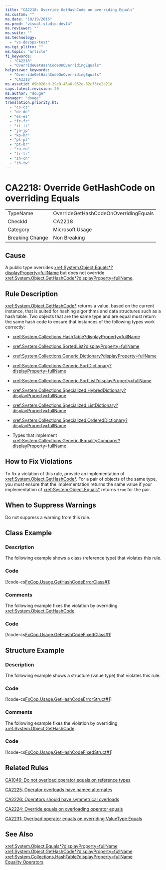 ```yaml
---
title: "CA2218: Override GetHashCode on overriding Equals"
ms.custom: ""
ms.date: "10/19/2016"
ms.prod: "visual-studio-dev14"
ms.reviewer: ""
ms.suite: ""
ms.technology: 
  - "vs-devops-test"
ms.tgt_pltfrm: ""
ms.topic: "article"
f1_keywords: 
  - "CA2218"
  - "OverrideGetHashCodeOnOverridingEquals"
helpviewer_keywords: 
  - "OverrideGetHashCodeOnOverridingEquals"
  - "CA2218"
ms.assetid: 69b020cd-29e8-45a6-952e-32cf3ce2e21d
caps.latest.revision: 20
ms.author: "douge"
manager: "douge"
translation.priority.ht: 
  - "cs-cz"
  - "de-de"
  - "es-es"
  - "fr-fr"
  - "it-it"
  - "ja-jp"
  - "ko-kr"
  - "pl-pl"
  - "pt-br"
  - "ru-ru"
  - "tr-tr"
  - "zh-cn"
  - "zh-tw"
---
```

# CA2218: Override GetHashCode on overriding Equals
|||  
|-|-|  
|TypeName|OverrideGetHashCodeOnOverridingEquals|  
|CheckId|CA2218|  
|Category|Microsoft.Usage|  
|Breaking Change|Non Breaking|  
  
## Cause  
 A public type overrides <xref:System.Object.Equals*?displayProperty=fullName> but does not override <xref:System.Object.GetHashCode*?displayProperty=fullName>.  
  
## Rule Description  
 <xref:System.Object.GetHashCode*> returns a value, based on the current instance, that is suited for hashing algorithms and data structures such as a hash table. Two objects that are the same type and are equal must return the same hash code to ensure that instances of the following types work correctly:  
  
-   <xref:System.Collections.HashTable?displayProperty=fullName>  
  
-   <xref:System.Collections.SortedList?displayProperty=fullName>  
  
-   <xref:System.Collections.Generic.Dictionary?displayProperty=fullName>  
  
-   <xref:System.Collections.Generic.SortDictionary?displayProperty=fullName>  
  
-   <xref:System.Collections.Generic.SortList?displayProperty=fullName>  
  
-   <xref:System.Collections.Specialized.HybredDictionary?displayProperty=fullName>  
  
-   <xref:System.Collections.Specialized.ListDictionary?displayProperty=fullName>  
  
-   <xref:System.Collections.Specialized.OrderedDictionary?displayProperty=fullName>  
  
-   Types that implement <xref:System.Collections.Generic.IEqualityComparer?displayProperty=fullName>  
  
## How to Fix Violations  
 To fix a violation of this rule, provide an implementation of <xref:System.Object.GetHashCode*>. For a pair of objects of the same type, you must ensure that the implementation returns the same value if your implementation of <xref:System.Object.Equals*> returns `true` for the pair.  
  
## When to Suppress Warnings  
 Do not suppress a warning from this rule.  
  
## Class Example  
  
### Description  
 The following example shows a class (reference type) that violates this rule.  
  
### Code  
 [!code-cs[FxCop.Usage.GetHashCodeErrorClass#1](../code-quality/codesnippet/CSharp/ca2218--override-gethashcode-on-overriding-equals_1.cs)]  
  
### Comments  
 The following example fixes the violation by overriding <xref:System.Object.GetHashCode>.  
  
### Code  
 [!code-cs[FxCop.Usage.GetHashCodeFixedClass#1](../code-quality/codesnippet/CSharp/ca2218--override-gethashcode-on-overriding-equals_2.cs)]  
  
## Structure Example  
  
### Description  
 The following example shows a structure (value type) that violates this rule.  
  
### Code  
 [!code-cs[FxCop.Usage.GetHashCodeErrorStruct#1](../code-quality/codesnippet/CSharp/ca2218--override-gethashcode-on-overriding-equals_3.cs)]  
  
### Comments  
 The following example fixes the violation by overriding <xref:System.Object.GetHashCode>.  
  
### Code  
 [!code-cs[FxCop.Usage.GetHashCodeFixedStruct#1](../code-quality/codesnippet/CSharp/ca2218--override-gethashcode-on-overriding-equals_4.cs)]  
  
## Related Rules  
 [CA1046: Do not overload operator equals on reference types](../code-quality/ca1046--do-not-overload-operator-equals-on-reference-types.md)  
  
 [CA2225: Operator overloads have named alternates](../code-quality/ca2225--operator-overloads-have-named-alternates.md)  
  
 [CA2226: Operators should have symmetrical overloads](../code-quality/ca2226--operators-should-have-symmetrical-overloads.md)  
  
 [CA2224: Override equals on overloading operator equals](../code-quality/ca2224--override-equals-on-overloading-operator-equals.md)  
  
 [CA2231: Overload operator equals on overriding ValueType.Equals](../code-quality/ca2231--overload-operator-equals-on-overriding-valuetype.equals.md)  
  
## See Also  
 <xref:System.Object.Equals*?displayProperty=fullName>   
 <xref:System.Object.GetHashCode*?displayProperty=fullName>   
 <xref:System.Collections.HashTable?displayProperty=fullName>   
 [Equality Operators](../Topic/Equality%20Operators.md)